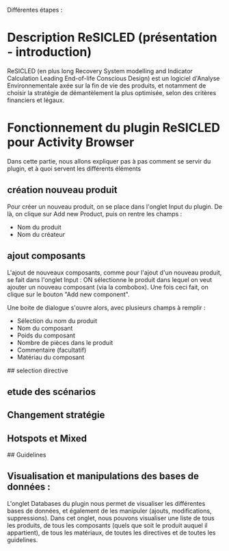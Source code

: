 Différentes étapes :

# Description ReSICLED (présentation - introduction)

ReSICLED (en plus long Recovery System modelling and Indicator Calculation Leading End-of-life Conscious Design) est un logiciel d'Analyse Environnementale axée sur la fin de vie des produits, et notamment de choisir la stratégie de démantèlement la plus optimisée, selon des critères financiers et légaux. 

# Fonctionnement du plugin ReSICLED pour Activity Browser

Dans cette partie, nous allons expliquer pas à pas comment se servir du plugin, et à quoi servent les différents éléments

## création nouveau produit

Pour créer un nouveau produit, on se place dans l'onglet Input du plugin. De là, on clique sur Add new Product, puis on rentre les champs :
 - Nom du produit
 - Nom du créateur

## ajout composants

L'ajout de nouveaux composants, comme pour l'ajout d'un nouveau produit, se fait dans l'onglet Input : ON sélectionne le produit dans lequel on veut ajouter un nouveau composant (via la combobox). Une fois ceci fait, on clique sur le bouton "Add new component".

Une boite de dialogue s'ouvre alors, avec plusieurs champs à remplir :
 - Sélection du nom du produit
 - Nom du composant
 - Poids du composant
 - Nombre de pièces dans le produit
 - Commentaire (facultatif)
 - Matériau du composant

## selection directive
## etude des scénarios
## Changement stratégie
## Hotspots et Mixed
## Guidelines

## Visualisation et manipulations des bases de données :

L'onglet Databases du plugin nous permet de visualiser les différentes bases de données, et également de les manipuler (ajouts, modifications, suppressions). Dans cet onglet, nous pouvons visualiser une liste de tous les produits, de tous les composants (quels que soit le produit auquel il appartient), de tous les matériaux, de toutes les directives et de toutes les guidelines.
